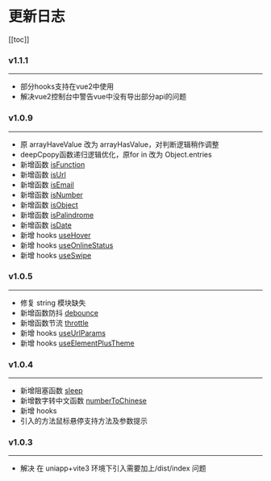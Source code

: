 <!--
 * @Description:
 * @Autor: 万洲
 * @Date: 2023-02-25 13:13:00
 * @LastEditors: 万洲
 * @LastEditTime: 2023-02-25 15:26:35
-->

# 更新日志

[[toc]]

### v1.1.1

---

- 部分hooks支持在vue2中使用
- 解决vue2控制台中警告vue中没有导出部分api的问题

### v1.0.9

---

- 原 arrayHaveValue 改为 arrayHasValue，对判断逻辑稍作调整
- deepCpopy函数递归逻辑优化，原for in 改为 Object.entries
- 新增函数 [isFunction](../apis/is/isFunction.md)
- 新增函数 [isUrl](../apis/is/isUrl.md)
- 新增函数 [isEmail](../apis/is/isEmail.md)
- 新增函数 [isNumber](../apis/is/isNumber.md)
- 新增函数 [isObject](../apis/is/isObject.md)
- 新增函数 [isPalindrome](../apis/is/isPalindrome.md)
- 新增函数 [isDate](../apis/is/isDate.md)
- 新增 hooks [useHover](../hooks/useHover/api.md)
- 新增 hooks [useOnlineStatus](../hooks/useOnlineStatus/api.md)
- 新增 hooks [useSwipe](../hooks/useSwipe/api.md)

### v1.0.5

---

- 修复 string 模块缺失
- 新增函数防抖 [debounce](../apis/other/debounce.md)
- 新增函数节流 [throttle](../apis/other/throttle.md)
- 新增 hooks [useUrlParams](../hooks/useUrlParams/api.md)
- 新增 hooks [useElementPlusTheme](../hooks/useElementPlusTheme/api.md)

### v1.0.4

---

- 新增阻塞函数 [sleep](../apis/other/sleep)
- 新增数字转中文函数 [numberToChinese](../apis/number/numberToChinese)
- 新增 hooks
- 引入的方法鼠标悬停支持方法及参数提示

### v1.0.3

---

- 解决 在 uniapp+vite3 环境下引入需要加上/dist/index 问题
